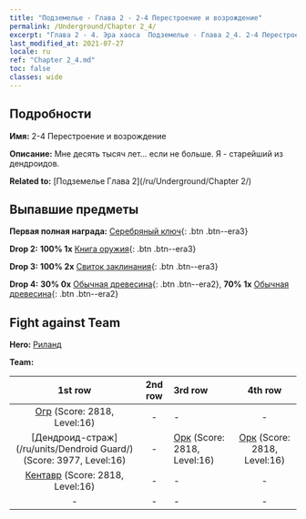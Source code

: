 ```yaml
---
title: "Подземелье - Глава 2 - 2-4 Перестроение и возрождение"
permalink: /Underground/Chapter 2_4/
excerpt: "Глава 2 - 4. Эра хаоса  Подземелье - Глава 2_4. 2-4 Перестроение и возрождение"
last_modified_at: 2021-07-27
locale: ru
ref: "Chapter 2_4.md"
toc: false
classes: wide
---
```


## Подробности

 **Имя:** 2-4 Перестроение и возрождение

 **Описание:** Мне десять тысяч лет... если не больше. Я - старейший из дендроидов.

 **Related to:** [Подземелье Глава 2](/ru/Underground/Chapter 2/)

## Выпавшие предметы

 **Первая полная награда:** [Серебряный ключ](/ItemsRU/con_693/){: .btn .btn--era3}

 **Drop 2:** **100% 1x** [Книга оружия](/ItemsRU/mat_18/){: .btn .btn--era3}

 **Drop 3:** **100% 2x** [Свиток заклинания](/ItemsRU/con_694/){: .btn .btn--era3}

 **Drop 4:** **30% 0x** [Обычная древесина](/ItemsRU/mat_7/){: .btn .btn--era2}, **70% 1x** [Обычная древесина](/ItemsRU/mat_7/){: .btn .btn--era2}


## Fight against Team
 **Hero:** [Риланд](/ru/heroes/Ryland/)

 **Team:**


  | 1st row | 2nd row | 3rd row | 4th row |
  |:----:|:----:|:----|:----:|
  | [Огр](/ru/units/Ogre/) (Score: 2818, Level:16)  | - | - | - |
  | [Дендроид-страж](/ru/units/Dendroid Guard/) (Score: 3977, Level:16)  | - | [Орк](/ru/units/Orc/) (Score: 2818, Level:16)  | [Орк](/ru/units/Orc/) (Score: 2818, Level:16)  |
  | [Кентавр](/ru/units/Centaur/) (Score: 2818, Level:16)  | - | - | - |
  | - | - | - | - |


